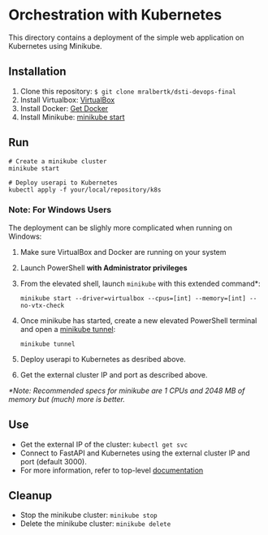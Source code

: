 # Orchestration with Kubernetes
This directory contains a deployment of the simple web application on Kubernetes using Minikube.

## Installation 
1. Clone this repository: ```$ git clone mralbertk/dsti-devops-final```
2. Install Virtualbox: [VirtualBox](https://www.virtualbox.org/wiki/Downloads)
3. Install Docker: [Get Docker](https://docs.docker.com/get-docker/)
4. Install Minikube: [minikube start](https://minikube.sigs.k8s.io/docs/start/)

## Run
````shell
# Create a minikube cluster
minikube start 

# Deploy userapi to Kubernetes 
kubectl apply -f your/local/repository/k8s
````

### Note: For Windows Users
The deployment can be slighly more complicated when running on Windows:

1. Make sure VirtualBox and Docker are running on your system
2. Launch PowerShell **with Administrator privileges**
3. From the elevated shell, launch `minikube` with this extended command*:  

    `minikube start --driver=virtualbox --cpus=[int] --memory=[int] --no-vtx-check`  

3. Once minikube has started, create a new elevated PowerShell terminal and open a 
[minikube tunnel](https://minikube.sigs.k8s.io/docs/handbook/accessing/#using-minikube-service-with-tunnel): 

    `minikube tunnel`

4. Deploy userapi to Kubernetes as desribed above.
5. Get the external cluster IP and port as described above.

_*Note: Recommended specs for minikube are 1 CPUs and 2048 MB of memory but (much) more is better._

## Use 
- Get the external IP of the cluster: `kubectl get svc `
- Connect to FastAPI and Kubernetes using the external cluster IP and port (default 3000).
- For more information, refer to top-level [documentation](../)

## Cleanup 
- Stop the minikube cluster: `minikube stop`
- Delete the minikube cluster: `minikube delete`

